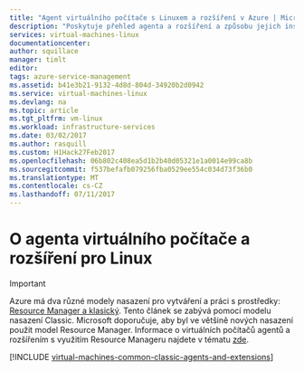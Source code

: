 ```yaml
---
title: "Agent virtuálního počítače s Linuxem a rozšíření v Azure | Microsoft Docs"
description: "Poskytuje přehled agenta a rozšíření a způsobu jejich instalace agenta, pomocí modelu nasazení classic na virtuální počítač s Linuxem."
services: virtual-machines-linux
documentationcenter: 
author: squillace
manager: timlt
editor: 
tags: azure-service-management
ms.assetid: b41e3b21-9132-4d8d-804d-34920b2d0942
ms.service: virtual-machines-linux
ms.devlang: na
ms.topic: article
ms.tgt_pltfrm: vm-linux
ms.workload: infrastructure-services
ms.date: 03/02/2017
ms.author: rasquill
ms.custom: H1Hack27Feb2017
ms.openlocfilehash: 06b802c408ea5d1b2b40d05321e1a0014e99ca8b
ms.sourcegitcommit: f537befafb079256fba0529ee554c034d73f36b0
ms.translationtype: MT
ms.contentlocale: cs-CZ
ms.lasthandoff: 07/11/2017
---
```

# <a name="about-the-virtual-machine-agent-and-extensions-for-linux"></a>O agenta virtuálního počítače a rozšíření pro Linux
> [!IMPORTANT]
> Azure má dva různé modely nasazení pro vytváření a práci s prostředky: [Resource Manager a klasický](../../../resource-manager-deployment-model.md). Tento článek se zabývá pomocí modelu nasazení Classic. Microsoft doporučuje, aby byl ve většině nových nasazení použit model Resource Manager. Informace o virtuálních počítačů agentů a rozšířením s využitím Resource Manageru najdete v tématu [zde](../extensions-features.md?toc=%2fazure%2fvirtual-machines%2flinux%2ftoc.json).

[!INCLUDE [virtual-machines-common-classic-agents-and-extensions](../../../../includes/virtual-machines-common-classic-agents-and-extensions.md)]

